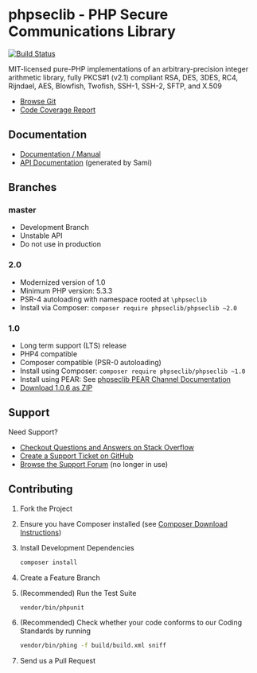 # phpseclib - PHP Secure Communications Library

[![Build Status](https://travis-ci.org/phpseclib/phpseclib.svg?branch=2.0)](https://travis-ci.org/phpseclib/phpseclib)

MIT-licensed pure-PHP implementations of an arbitrary-precision integer
arithmetic library, fully PKCS#1 (v2.1) compliant RSA, DES, 3DES, RC4, Rijndael,
AES, Blowfish, Twofish, SSH-1, SSH-2, SFTP, and X.509

* [Browse Git](https://github.com/phpseclib/phpseclib)
* [Code Coverage Report](https://coverage.phpseclib.org/2.0/latest/)

## Documentation

* [Documentation / Manual](http://phpseclib.sourceforge.net/)
* [API Documentation](https://api.phpseclib.org/2.0/) (generated by Sami)

## Branches

### master

* Development Branch
* Unstable API
* Do not use in production

### 2.0

* Modernized version of 1.0
* Minimum PHP version: 5.3.3
* PSR-4 autoloading with namespace rooted at `\phpseclib`
* Install via Composer: `composer require phpseclib/phpseclib ~2.0`

### 1.0

* Long term support (LTS) release
* PHP4 compatible
* Composer compatible (PSR-0 autoloading)
* Install using Composer: `composer require phpseclib/phpseclib ~1.0`
* Install using PEAR: See [phpseclib PEAR Channel Documentation](http://phpseclib.sourceforge.net/pear.htm)
* [Download 1.0.6 as ZIP](http://sourceforge.net/projects/phpseclib/files/phpseclib1.0.6.zip/download)

## Support

Need Support?

* [Checkout Questions and Answers on Stack Overflow](http://stackoverflow.com/questions/tagged/phpseclib)
* [Create a Support Ticket on GitHub](https://github.com/phpseclib/phpseclib/issues/new)
* [Browse the Support Forum](http://www.frostjedi.com/phpbb/viewforum.php?f=46) (no longer in use)

## Contributing

1. Fork the Project

2. Ensure you have Composer installed (see [Composer Download Instructions](https://getcomposer.org/download/))

3. Install Development Dependencies

    ``` sh
    composer install
    ```

4. Create a Feature Branch

5. (Recommended) Run the Test Suite

    ``` sh
    vendor/bin/phpunit
    ```
6. (Recommended) Check whether your code conforms to our Coding Standards by running

    ``` sh
    vendor/bin/phing -f build/build.xml sniff
    ```

7. Send us a Pull Request
